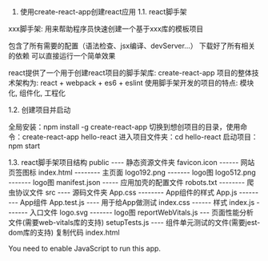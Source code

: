 1. 使用create-react-app创建react应用
1.1. react脚手架

xxx脚手架: 用来帮助程序员快速创建一个基于xxx库的模板项目

包含了所有需要的配置（语法检查、jsx编译、devServer…）
下载好了所有相关的依赖
可以直接运行一个简单效果


react提供了一个用于创建react项目的脚手架库: create-react-app
项目的整体技术架构为:  react + webpack + es6 + eslint
使用脚手架开发的项目的特点: 模块化, 组件化, 工程化

1.2. 创建项目并启动

全局安装：npm install -g create-react-app
切换到想创项目的目录，使用命令：create-react-app hello-react
进入项目文件夹：cd hello-react
启动项目：npm start



1.3. react脚手架项目结构
public ---- 静态资源文件夹
	favicon.icon ------ 网站页签图标
	index.html -------- 主页面
	logo192.png ------- logo图
	logo512.png ------- logo图
	manifest.json ----- 应用加壳的配置文件
	robots.txt -------- 爬虫协议文件
src ---- 源码文件夹
	App.css -------- App组件的样式
	App.js --------- App组件
	App.test.js ---- 用于给App做测试
	index.css ------ 样式
	index.js ------- 入口文件
	logo.svg ------- logo图
	reportWebVitals.js --- 页面性能分析文件(需要web-vitals库的支持)
	setupTests.js ---- 组件单元测试的文件(需要jest-dom库的支持)
复制代码
index.html
<!DOCTYPE html>
<html lang="en">

<head>
  <meta charset="utf-8" />
  <!-- %PUBLIC_URL%代表public文件夹的路径 -->
  <link rel="icon" href="%PUBLIC_URL%/favicon.ico" />
  <!-- 开启理想视口，用于做移动端网页的适配 -->
  <meta name="viewport" content="width=device-width, initial-scale=1" />
  <!-- 用于配置浏览器页签+地址栏的颜色(仅支持安卓手机浏览器) -->
  <meta name="theme-color" content="red" />
  <meta name="description" content="Web site created using create-react-app" />
  <!-- 用于指定网页添加到手机主屏幕后的图标 -->
  <link rel="apple-touch-icon" href="%PUBLIC_URL%/logo192.png" />
  
  <!--
    manifest.json provides metadata used when your web app is installed on a
    user's mobile device or desktop. See https://developers.google.com/web/fundamentals/web-app-manifest/
  -->
  <!-- 应用加壳时的配置文件 -->
  <link rel="manifest" href="%PUBLIC_URL%/manifest.json" />
  <!--
    Notice the use of %PUBLIC_URL% in the tags above.
    It will be replaced with the URL of the `public` folder during the build.
    Only files inside the `public` folder can be referenced from the HTML.

    Unlike "/favicon.ico" or "favicon.ico", "%PUBLIC_URL%/favicon.ico" will
    work correctly both with client-side routing and a non-root public URL.
    Learn how to configure a non-root public URL by running `npm run build`.
  -->
  <title>React App</title>
</head>

<body>
  <!-- 若浏览器不支持js则展示标签中的内容 -->
  <noscript>You need to enable JavaScript to run this app.</noscript>
  <div id="root"></div>
  <!--
    This HTML file is a template.
    If you open it directly in the browser, you will see an empty page.

    You can add webfonts, meta tags, or analytics to this file.
    The build step will place the bundled scripts into the <body> tag.

    To begin the development, run `npm start` or `yarn start`.
    To create a production bundle, use `npm run build` or `yarn build`.
  -->
</body>

</html>
复制代码
index.js
import React from 'react';
import ReactDOM from 'react-dom';
import './index.css';
import App from './App';
import reportWebVitals from './reportWebVitals';

ReactDOM.render(
  <React.StrictMode>
    <App />
  </React.StrictMode>,
  document.getElementById('root')
);

// If you want to start measuring performance in your app, pass a function
// to log results (for example: reportWebVitals(console.log))
// or send to an analytics endpoint. Learn more: https://bit.ly/CRA-vitals
reportWebVitals();
复制代码
App.js
import logo from './logo.svg';
import './App.css';

function App() {
  return (
    <div className="App">
      <header className="App-header">
        <img src={logo} className="App-logo" alt="logo" />
        <p>
          Edit <code>src/App.js</code> and save to reload.
        </p>
        <a
          className="App-link"
          href="https://reactjs.org"
          target="_blank"
          rel="noopener noreferrer"
        >
          Learn React
        </a>
      </header>
    </div>
  );
}

export default App;
复制代码
1.4. 功能界面的组件化编码流程（通用）

拆分组件: 拆分界面,抽取组件
实现静态组件: 使用组件实现静态页面效果
实现动态组件

动态显示初始化数据

数据类型
数据名称
保存在哪个组件


交互(从绑定事件监听开始)



2. 脚手架版 Hello React
2.1 注意事项

为了区分组件和普通js文件，可以把定义组件的js文件后缀改成jsx
一个组件一个文件夹
引入js文件或者jsx文件时，可以不写后缀名
组件文件夹中的文件可以都命名为index，例如 index.jsx/index.css，引入的时候可以直接引到目录名就行了

2.2 文件目录

2.3 代码
index.html
<!DOCTYPE html>
<html lang="en">
  <head>
    <meta charset="utf-8" />
    <link rel="icon" href="%PUBLIC_URL%/favicon.ico" />
    <title>React App</title>
  </head>
  <body>
    <div id="root"></div>
  </body>
</html>
复制代码
index.js
import React from "react";
import ReactDOM from "react-dom";
import App from "./App";

ReactDOM.render(
  <React.StrictMode>
    <App />
  </React.StrictMode>,
  document.getElementById("root")
);
复制代码
App.js
import React, { Component } from "react";
import Hello from "./components/Hello/Hello";
import Welcome from "./components/Welcome/Welcome";
export default class App extends Component {
  render() {
    return (
      <div>
        <Hello></Hello>
        <Welcome></Welcome>
      </div>
    );
  }
}

复制代码
Hello.jsx
import React, { Component } from "react";
import "./Hello.css";
export default class Hello extends Component {
  render() {
    return (
      <div>
        <h1 className="title">Hello React</h1>
      </div>
    );
  }
}
复制代码
Hello.css
.title {
  background-color: pink;
}
复制代码
Welcome.jsx
import React, { Component } from "react";
import "./Welcome.css";

export default class Welcome extends Component {
  render() {
    return <h2 className="demo">Welcome</h2>;
  }
}
复制代码
Welcome.css
.demo {
  background-color: skyblue;
}
复制代码
2.4 页面

3. VSCode生成代码模板

rcc+回车 （react class component）
rfc（react function component）

import React, { Component } from 'react'

export default class Demo extends Component {
  render() {
    return (
      <div>
        
      </div>
    )
  }
}
复制代码

4. 样式的模块化
文件名保存为 index.module.css
引入文件 import hello from './index.module.css'
使用样式 <h2 className={hello.title}> Hello </h2>

作者：YK菌
链接：https://juejin.cn/post/7016278634348412964
来源：稀土掘金
著作权归作者所有。商业转载请联系作者获得授权，非商业转载请注明出处。